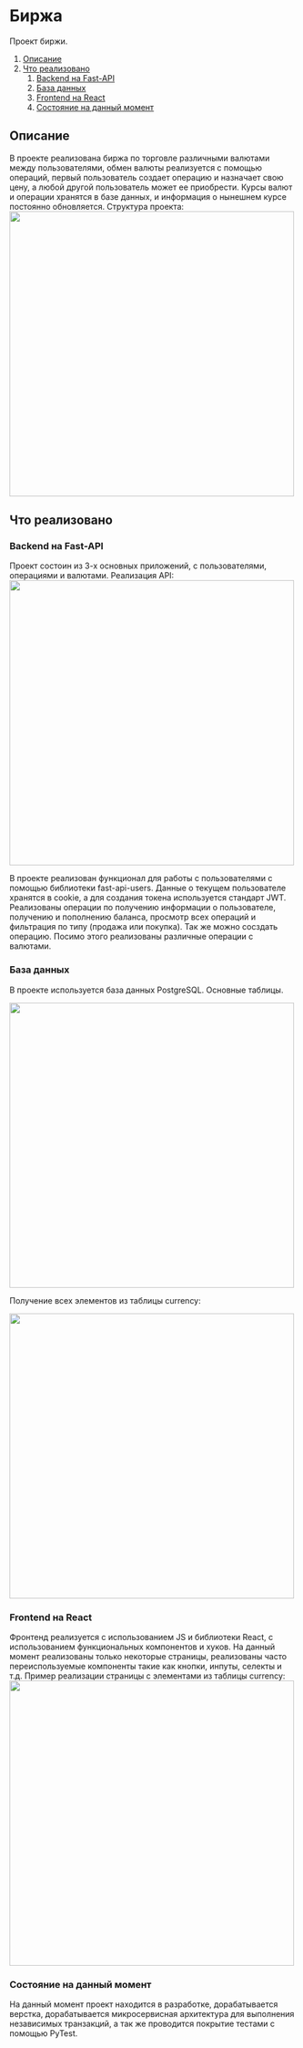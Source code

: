 # Биржа
Проект биржи.
1. [Описание](#introduction)
2. [Что реализовано](#paragraph1)
    1. [Backend на Fast-API](#subparagraph1)
    2. [База данных](#subparagraph2)
    3. [Frontend на React](#subparagraph3)
    4. [Состояние на данный момент](#subparagraph4)

## Описание <a name="introduction"></a>
В проекте реализована биржа по торговле различными валютами между пользователями, обмен валюты реализуется с помощью операций, первый пользователь создает операцию и назначает свою цену, а любой другой пользователь может ее приобрести. Курсы валют и операции хранятся в базе данных, и информация о нынешнем курсе постоянно обновляется. 
Структура проекта:
<img src="https://github.com/russe19/financial-exchange/assets/116742525/03e43cb5-0d5e-4dae-846a-79da0604343e" width="500" />

## Что реализовано <a name="paragraph1"></a>
### Backend на Fast-API<a name="subparagraph1"></a>
Проект состоин из 3-х основных приложений, с пользователями, операциями и валютами. 
Реализация API:
<img src="https://github.com/russe19/financial-exchange/assets/116742525/e4c79f02-78f9-4ffe-a4d3-f5468ae2ea6c" width="500" />

В проекте реализован функционал для работы с пользователями с помощью библиотеки fast-api-users. Данные о текущем пользователе хранятся в cookie, а для создания токена используется стандарт JWT. Реализованы операции по получению информации о пользователе, получению и пополнению баланса, просмотр всех операций и фильтрация по типу (продажа или покупка). Так же можно сосздать операцию. Посимо этого реализованы различные операции с валютами.
### База данных<a name="subparagraph2"></a>
В проекте используется база данных PostgreSQL.
Основные таблицы.

<img src="https://github.com/russe19/financial-exchange/assets/116742525/1fa05eaf-075e-4324-8d77-ff153f1e30e9" width="500" />

Получение всех элементов из таблицы currency:

<img src="https://github.com/russe19/financial-exchange/assets/116742525/1a6ea05c-3c6b-42d0-9ed9-f4873b4df2ba" width="500" />

### Frontend на React<a name="subparagraph3"></a>
Фронтенд реализуется с использованием JS и библиотеки React, с использованием функциональных компонентов и хуков. На данный момент реализованы только некоторые страницы, реализованы часто переиспользуемые компоненты такие как кнопки, инпуты, селекты и т.д.
Пример реализации страницы с элементами из таблицы currency:
<img src="https://github.com/russe19/financial-exchange/assets/116742525/607a8506-e2d9-4b5e-9e95-5bbe0fe3cee5" width="500" />

### Состояние на данный момент<a name="subparagraph4"></a>
На данный момент проект находится в разработке, дорабатывается верстка, дорабатывается микросервисная архитектура для выполнения независимых транзакций, а так же проводится покрытие тестами с помощью PyTest.

